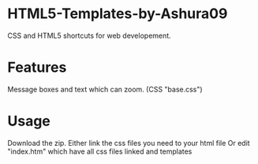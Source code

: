 # HTML5-Templates-by-Ashura09
CSS and HTML5 shortcuts for web developement.

# Features
Message boxes and text which can zoom. (CSS "base.css")

# Usage
Download the zip.
Either link the css files you need to your html file
Or edit "index.htm" which have all css files linked and templates
